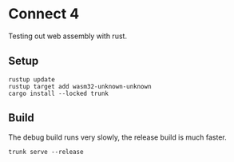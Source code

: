 # Connect 4

Testing out web assembly with rust.

## Setup

```
rustup update
rustup target add wasm32-unknown-unknown
cargo install --locked trunk
```

## Build

The debug build runs very slowly, the release build is much faster.

```
trunk serve --release
```
